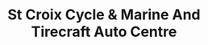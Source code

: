 ---
title: "St Croix Cycle & Marine And Tirecraft Auto Centre"
url: /powerview-pine-falls/st-croix-cycle-und-marine-and-tirecraft-auto-centre/
shop: Autowerkstatt
---